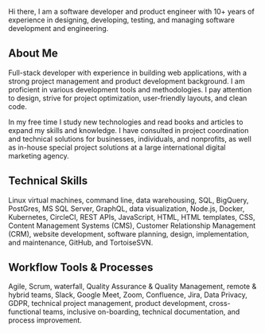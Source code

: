 Hi there, I am a software developer and product engineer with 10+ years of experience in designing, developing, testing, and managing software development and engineering. 

## About Me
Full-stack developer with experience in building web applications, with a strong project management and product development background. I am proficient in various development tools and methodologies. I pay attention to design, strive for project optimization, user-friendly layouts, and clean code. 

In my free time I study new technologies and read books and articles to expand my skills and knowledge. I have consulted in project coordination and technical solutions for businesses, individuals, and nonprofits, as well as in-house special project solutions at a large international digital marketing agency.

## Technical Skills
Linux virtual machines, command line, data warehousing, SQL, BigQuery, PostGres, MS SQL Server, GraphQL, data visualization, Node.js, Docker, Kubernetes, CircleCI, REST APIs, JavaScript, HTML, HTML templates, CSS, Content Management Systems (CMS), Customer Relationship Management (CRM), website development, software planning, design, implementation, and maintenance, GitHub, and TortoiseSVN.

## Workflow Tools & Processes
Agile, Scrum, waterfall, Quality Assurance & Quality Management, remote & hybrid teams, Slack, Google Meet, Zoom, Confluence, Jira, Data Privacy, GDPR, technical project management, product development, cross-functional teams, inclusive on-boarding, technical documentation, and process improvement.

<!--
**k-stamps/k-stamps** is a ✨ _special_ ✨ repository because its `README.md` (this file) appears on your GitHub profile.

Here are some ideas to get you started:

- 🔭 I’m currently working on ...
- 🌱 I’m currently learning ...
- 👯 I’m looking to collaborate on ...
- 🤔 I’m looking for help with ...
- 💬 Ask me about ...
- 📫 How to reach me: ...
- 😄 Pronouns: ...
- ⚡ Fun fact: ...
-->
